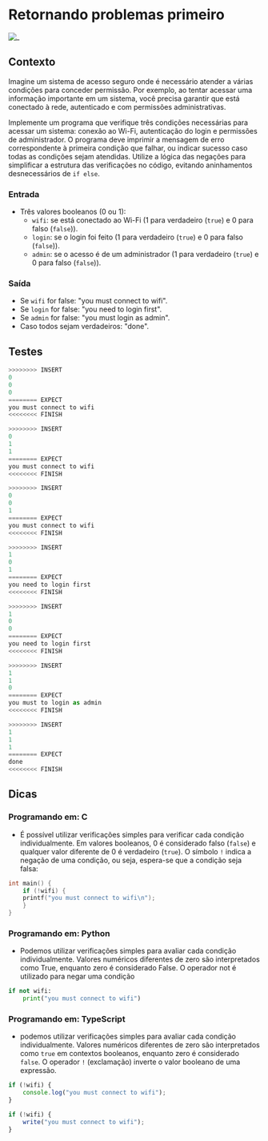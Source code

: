 # Retornando problemas primeiro

![_](https://raw.githubusercontent.com/qxcodefup/arcade/master/base/guarda/cover.jpg)

## Contexto

Imagine um sistema de acesso seguro onde é necessário atender a várias condições para conceder permissão. Por exemplo, ao tentar acessar uma informação importante em um sistema, você precisa garantir que está conectado à rede, autenticado e com permissões administrativas.

Implemente um programa que verifique três condições necessárias para acessar um sistema: conexão ao Wi-Fi, autenticação do login e permissões de administrador. O programa deve imprimir a mensagem de erro correspondente à primeira condição que falhar, ou indicar sucesso caso todas as condições sejam atendidas. Utilize a lógica das negações para simplificar a estrutura das verificações no código, evitando aninhamentos desnecessários de `if else`.

### Entrada

- Três valores booleanos (0 ou 1):
  - `wifi`: se está conectado ao Wi-Fi (1 para verdadeiro (`true`) e 0 para falso (`false`)).
  - `login`: se o login foi feito (1 para verdadeiro (`true`) e 0 para falso (`false`)).
  - `admin`: se o acesso é de um administrador (1 para verdadeiro (`true`) e 0 para falso (`false`)).

### Saída

- Se `wifi` for false: "you must connect to wifi".
- Se `login` for false: "you need to login first".
- Se `admin` for false: "you must login as admin".
- Caso todos sejam verdadeiros: "done".

## Testes

``` py
>>>>>>>> INSERT
0
0
0
======== EXPECT
you must connect to wifi
<<<<<<<< FINISH
```

```py
>>>>>>>> INSERT
0
1
1
======== EXPECT
you must connect to wifi
<<<<<<<< FINISH
```

```py
>>>>>>>> INSERT
0
0
1
======== EXPECT
you must connect to wifi
<<<<<<<< FINISH
```

```py
>>>>>>>> INSERT
1
0
1
======== EXPECT
you need to login first
<<<<<<<< FINISH
```

```py
>>>>>>>> INSERT
1
0
0
======== EXPECT
you need to login first
<<<<<<<< FINISH
```

```py
>>>>>>>> INSERT
1
1
0
======== EXPECT
you must to login as admin
<<<<<<<< FINISH
```

```py
>>>>>>>> INSERT
1
1
1
======== EXPECT
done
<<<<<<<< FINISH

```

## Dicas

### Programando em: C

- É possível utilizar verificações simples para verificar cada condição individualmente. Em valores booleanos, 0 é considerado falso (`false`) e qualquer valor diferente de 0 é verdadeiro (`true`). O símbolo `!` indica a negação de uma condição, ou seja, espera-se que a condição seja falsa:

```c
int main() {
    if (!wifi) {
    printf("you must connect to wifi\n");
    }
}
```

### Programando em: Python

- Podemos utilizar verificações simples para avaliar cada condição individualmente. Valores numéricos diferentes de zero são interpretados como True, enquanto zero é considerado False. O operador not é utilizado para negar uma condição

```py
if not wifi:
    print("you must connect to wifi")
```

### Programando em: TypeScript

- podemos utilizar verificações simples para avaliar cada condição individualmente. Valores numéricos diferentes de zero são interpretados como `true` em contextos booleanos, enquanto zero é considerado `false`. O operador `!` (exclamação) inverte o valor booleano de uma expressão.

```ts
if (!wifi) {
    console.log("you must connect to wifi");
}
```

```ts
if (!wifi) {
    write("you must connect to wifi");
}
```
